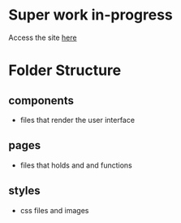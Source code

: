 # Super work in-progress
Access the site [here](http://trashtalk.netlify.com)

# Folder Structure
## components
- files that render the user interface
## pages
- files that holds and and functions
## styles
- css files and images